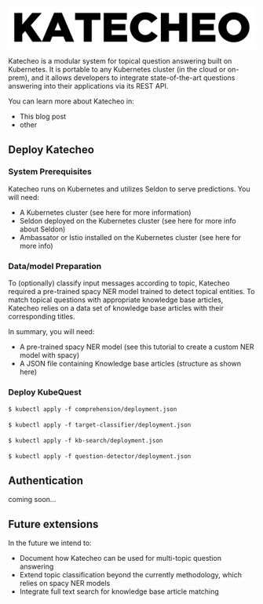 ![alt text](logo.png)

Katecheo is a modular system for topical question answering built on Kubernetes. It is portable to any Kubernetes cluster (in the cloud or on-prem), and it allows developers to integrate state-of-the-art questions answering into their applications via its REST API.  

You can learn more about Katecheo in:

- This blog post
- other

## Deploy Katecheo

### System Prerequisites

Katecheo runs on Kubernetes and utilizes Seldon to serve predictions. You will need:

- A Kubernetes cluster (see here for more information)
- Seldon deployed on the Kubernetes cluster (see here for more info about Seldon)
- Ambassator or Istio installed on the Kubernetes cluster (see here for more info)

### Data/model Preparation

To (optionally) classify input messages according to topic, Katecheo required a pre-trained spacy NER model trained to detect topical entities. To match topical questions with appropriate knowledge base articles, Katecheo relies on a data set of knowledge base articles with their corresponding titles.

In summary, you will need:

- A pre-trained spacy NER model (see this tutorial to create a custom NER model with spacy)
- A JSON file containing Knowledge base articles (structure as shown here)

### Deploy KubeQuest

```
$ kubectl apply -f comprehension/deployment.json

$ kubectl apply -f target-classifier/deployment.json

$ kubectl apply -f kb-search/deployment.json

$ kubectl apply -f question-detector/deployment.json
```

## Authentication

coming soon...

## Future extensions

In the future we intend to:

- Document how Katecheo can be used for multi-topic question answering
- Extend topic classification beyond the currently methodology, which relies on spacy NER models
- Integrate full text search for knowledge base article matching
